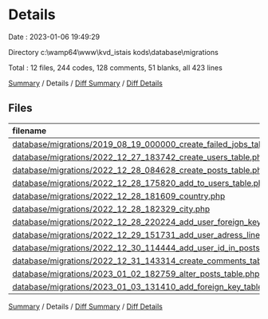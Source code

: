 # Details

Date : 2023-01-06 19:49:29

Directory c:\\wamp64\\www\\kvd_istais kods\\database\\migrations

Total : 12 files,  244 codes, 128 comments, 51 blanks, all 423 lines

[Summary](results.md) / Details / [Diff Summary](diff.md) / [Diff Details](diff-details.md)

## Files
| filename | language | code | comment | blank | total |
| :--- | :--- | ---: | ---: | ---: | ---: |
| [database/migrations/2019_08_19_000000_create_failed_jobs_table.php](/database/migrations/2019_08_19_000000_create_failed_jobs_table.php) | PHP | 24 | 10 | 4 | 38 |
| [database/migrations/2022_12_27_183742_create_users_table.php](/database/migrations/2022_12_27_183742_create_users_table.php) | PHP | 22 | 10 | 4 | 36 |
| [database/migrations/2022_12_28_084628_create_posts_table.php](/database/migrations/2022_12_28_084628_create_posts_table.php) | PHP | 23 | 10 | 3 | 36 |
| [database/migrations/2022_12_28_175820_add_to_users_table.php](/database/migrations/2022_12_28_175820_add_to_users_table.php) | PHP | 20 | 11 | 4 | 35 |
| [database/migrations/2022_12_28_181609_country.php](/database/migrations/2022_12_28_181609_country.php) | PHP | 18 | 11 | 4 | 33 |
| [database/migrations/2022_12_28_182329_city.php](/database/migrations/2022_12_28_182329_city.php) | PHP | 20 | 11 | 4 | 35 |
| [database/migrations/2022_12_28_220224_add_user_foreign_key.php](/database/migrations/2022_12_28_220224_add_user_foreign_key.php) | PHP | 18 | 11 | 4 | 33 |
| [database/migrations/2022_12_29_151731_add_user_adress_line.php](/database/migrations/2022_12_29_151731_add_user_adress_line.php) | PHP | 18 | 11 | 4 | 33 |
| [database/migrations/2022_12_30_114444_add_user_id_in_posts_table.php](/database/migrations/2022_12_30_114444_add_user_id_in_posts_table.php) | PHP | 21 | 11 | 4 | 36 |
| [database/migrations/2022_12_31_143314_create_comments_table.php](/database/migrations/2022_12_31_143314_create_comments_table.php) | PHP | 24 | 10 | 6 | 40 |
| [database/migrations/2023_01_02_182759_alter_posts_table.php](/database/migrations/2023_01_02_182759_alter_posts_table.php) | PHP | 16 | 11 | 4 | 31 |
| [database/migrations/2023_01_03_131410_add_foreign_key_table.php](/database/migrations/2023_01_03_131410_add_foreign_key_table.php) | PHP | 20 | 11 | 6 | 37 |

[Summary](results.md) / Details / [Diff Summary](diff.md) / [Diff Details](diff-details.md)